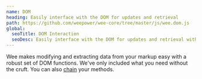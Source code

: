 ```yaml
---
name: DOM
heading: Easily interface with the DOM for updates and retrieval
path: https://github.com/weepower/wee-core/tree/master/js/wee.dom.js
global:
  seoTitle: DOM Interaction
  seoDesc: Easily interface with the DOM for updates and retrieval with an API similar to jQuery.
---
```


Wee makes modifying and extracting data from your markup easy with a robust set of DOM functions. We've only included what you need without the cruft. You can also [chain](/script/chain) your methods.